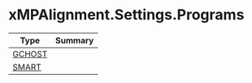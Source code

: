 ﻿
# xMPAlignment.Settings.Programs

|Type|Summary|
|----|-------|
|[GCHOST](./GCHOST.md)||
|[SMART](./SMART.md)||

